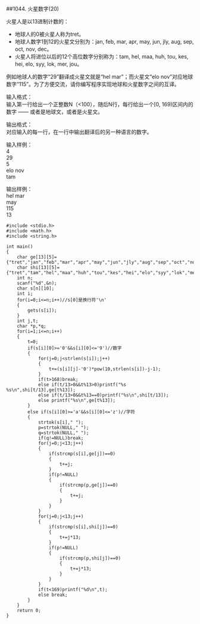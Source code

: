 ##1044. 火星数字(20)  

火星人是以13进制计数的：  

- 地球人的0被火星人称为tret。  
- 地球人数字1到12的火星文分别为：jan, feb, mar, apr, may, jun, jly, aug, sep, oct, nov, dec。  
- 火星人将进位以后的12个高位数字分别称为：tam, hel, maa, huh, tou, kes, hei, elo, syy, lok, mer, jou。  

例如地球人的数字“29”翻译成火星文就是“hel mar”；而火星文“elo nov”对应地球数字“115”。为了方便交流，请你编写程序实现地球和火星数字之间的互译。  
 
输入格式：   
输入第一行给出一个正整数N（<100），随后N行，每行给出一个[0, 169)区间内的数字 —— 或者是地球文，或者是火星文。  
 
输出格式：  
对应输入的每一行，在一行中输出翻译后的另一种语言的数字。  

输入样例：  
4  
29  
5  
elo nov  
tam  

输出样例：  
hel mar  
may  
115  
13  

	#include <stdio.h>
	#include <math.h>
	#include <string.h>
	
	int main()
	{
		char ge[13][5]={"tret","jan","feb","mar","apr","may","jun","jly","aug","sep","oct","nov","dec"};
		char shi[13][5]={"tret","tam","hel","maa","huh","tou","kes","hei","elo","syy","lok","mer","jou"};
		int n;
		scanf("%d",&n);
		char s[n][10];
		int i;
		for(i=0;i<=n;i++)//s[0]是换行符'\n' 
		{
			gets(s[i]);
		}
		int j,t;
		char *p,*q;
		for(i=1;i<=n;i++)
		{
			t=0;
			if(s[i][0]>='0'&&s[i][0]<='9')//数字
			{
				for(j=0;j<strlen(s[i]);j++)
				{
					t+=(s[i][j]-'0')*pow(10,strlen(s[i])-j-1);
				}
				if(t>168)break;
				else if(t/13>0&&t%13>0)printf("%s %s\n",shi[t/13],ge[t%13]);
				else if(t/13>0&&t%13==0)printf("%s\n",shi[t/13]);
				else printf("%s\n",ge[t%13]);
			}
			else if(s[i][0]>='a'&&s[i][0]<='z')//字符
			{
				strtok(s[i]," ");
				p=strtok(NULL," ");
				q=strtok(NULL," ");
				if(q!=NULL)break;
				for(j=0;j<13;j++)
				{
					if(strcmp(s[i],ge[j])==0)
					{
						t+=j;
					}
					if(p!=NULL)
					{
						if(strcmp(p,ge[j])==0)
						{
							t+=j;
						}	
					}
				}
				for(j=0;j<13;j++)
				{
					if(strcmp(s[i],shi[j])==0)
					{
						t+=j*13;
					}
					if(p!=NULL)
					{
						if(strcmp(p,shi[j])==0)
						{
							t+=j*13;
						}
					}
				}
				if(t<169)printf("%d\n",t);
				else break;
			} 
		}
		return 0;
	}
